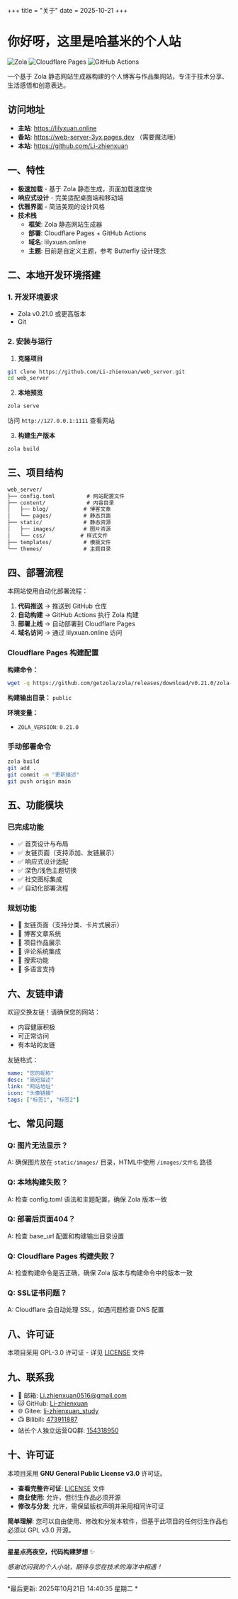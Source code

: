 +++
title = "关于"
date = 2025-10-21
+++

# 你好呀，这里是哈基米的个人站

![Zola](https://img.shields.io/badge/Zola-静态网站生成器-FF7E0D)
![Cloudflare Pages](https://img.shields.io/badge/Cloudflare-Pages部署-F6820F)
![GitHub Actions](https://img.shields.io/badge/GitHub-Actions自动化部署-2088FF)

一个基于 Zola 静态网站生成器构建的个人博客与作品集网站，专注于技术分享、生活感悟和创意表达。


## 访问地址
- **主站**: https://lilyxuan.online
- **备站**: https://web-server-3yx.pages.dev （需要魔法哦）
- **本站**: https://github.com/Li-zhienxuan



## 一、特性

-  **极速加载** - 基于 Zola 静态生成，页面加载速度快
-  **响应式设计** - 完美适配桌面端和移动端
-  **优雅界面** - 简洁美观的设计风格
-  **技术栈**
    - **框架**: Zola 静态网站生成器
    - **部署**: Cloudflare Pages + GitHub Actions
    - **域名**: lilyxuan.online
    - **主题**: 目前是自定义主题，参考 Butterfly 设计理念

## 二、本地开发环境搭建

### 1. 开发环境要求
- Zola v0.21.0 或更高版本
- Git

### 2. 安装与运行

1. **克隆项目**
```bash
git clone https://github.com/Li-zhienxuan/web_server.git
cd web_server
```

2. **本地预览**
```bash
zola serve
```
访问 `http://127.0.0.1:1111` 查看网站

3. **构建生产版本**
```bash
zola build
```

## 三、项目结构

```md
web_server/
├── config.toml          # 网站配置文件
├── content/             # 内容目录
│   ├── blog/           # 博客文章
│   └── pages/          # 静态页面
├── static/             # 静态资源
│   ├── images/         # 图片资源
│   └── css/           # 样式文件
├── templates/          # 模板文件
└── themes/             # 主题目录
```

## 四、部署流程

本网站使用自动化部署流程：

1. **代码推送** → 推送到 GitHub 仓库
2. **自动构建** → GitHub Actions 执行 Zola 构建
3. **部署上线** → 自动部署到 Cloudflare Pages
4. **域名访问** → 通过 lilyxuan.online 访问

### Cloudflare Pages 构建配置

**构建命令：**
```bash
wget -q https://github.com/getzola/zola/releases/download/v0.21.0/zola-v0.21.0-x86_64-unknown-linux-gnu.tar.gz && tar xzf zola-v0.21.0-x86_64-unknown-linux-gnu.tar.gz && ./zola build
```

**构建输出目录：** `public`

**环境变量：**
- `ZOLA_VERSION`: `0.21.0`

### 手动部署命令
```bash
zola build
git add .
git commit -m "更新描述"
git push origin main
```

## 五、功能模块

### 已完成功能
- ✅ 首页设计与布局
- ✅ 友链页面（支持添加、友链展示）
- ✅ 响应式设计适配
- ✅ 深色/浅色主题切换
- ✅ 社交图标集成
- ✅ 自动化部署流程

### 规划功能
- 🔄  友链页面（支持分类、卡片式展示）
- 🔄 博客文章系统
- 🔄 项目作品展示
- 🔄 评论系统集成
- 🔄 搜索功能
- 🔄 多语言支持


## 六、友链申请

欢迎交换友链！请确保您的网站：
- 内容健康积极
- 可正常访问
- 有本站的友链

友链格式：
```yaml
name: "您的昵称"
desc: "简短描述"
link: "网站地址"
icon: "头像链接"
tags: ["标签1", "标签2"]
```

## 七、常见问题

### Q: 图片无法显示？
A: 确保图片放在 `static/images/` 目录，HTML中使用 `/images/文件名` 路径

### Q: 本地构建失败？
A: 检查 config.toml 语法和主题配置，确保 Zola 版本一致

### Q: 部署后页面404？
A: 检查 base_url 配置和构建输出目录设置

### Q: Cloudflare Pages 构建失败？
A: 检查构建命令是否正确，确保 Zola 版本与构建命令中的版本一致

### Q: SSL证书问题？
A: Cloudflare 会自动处理 SSL，如遇问题检查 DNS 配置

## 八、许可证

本项目采用 GPL-3.0 许可证 - 详见 [LICENSE](LICENSE) 文件

## 九、联系我

- 📧 邮箱: Li.zhienxuan0516@gmail.com
- 🐱 GitHub: [Li-zhienxuan](https://github.com/Li-zhienxuan)
- 🌐 Gitee: [li-zhienxuan_study](https://gitee.com/li-zhienxuan_study)
- 📺 Bilibili: [473911887](https://space.bilibili.com/473911887)
- 站长个人独立运营QQ群: [154318950](https://gitee.com/li-zhienxuan_study/image/raw/master/image/QQ_Group.png)


## 十、许可证

本项目采用 **GNU General Public License v3.0** 许可证。

- **查看完整许可证**: [LICENSE](LICENSE) 文件
- **商业使用**: 允许，但衍生作品必须开源
- **修改与分发**: 允许，需保留版权声明并采用相同许可证

**简单理解**: 您可以自由使用、修改和分发本软件，但基于此项目的任何衍生作品也必须以 GPL v3.0 开源。

---

**星星点亮夜空，代码构建梦想** ✨

*感谢访问我的个人小站，期待与您在技术的海洋中相遇！*

---

*最后更新: 2025年10月21日 14:40:35 星期二 *